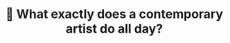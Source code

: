 ---
ee_id_thing:
site:
type:
inv_num: 2023-019
add_credit:
url: 2023-019
title: "\U0001F923 What exactly does a contemporary artist do all day?"
year: '2023'
display_year: '2023'
medium: Are.na channel
dims: Variable
pitch: 'Breadcrumb trail of my comings and goings in the "office" (Stavanger, Norway). '
ps:
live_url: https://www.are.na/cory-arcangel/what-exactly-does-a-contemporary-artist-do-all-day
youtube:
related_code:
imgs: what-2023-019-web-ih--dQ3P.jpg
subheading:
download:
commission:
related:
layout: things-i-made
---